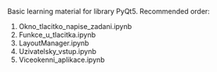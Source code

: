 Basic learning material for library PyQt5.
Recommended order:
1) Okno_tlacitko_napise_zadani.ipynb
2) Funkce_u_tlacitka.ipynb
3) LayoutManager.ipynb
4) Uzivatelsky_vstup.ipynb
5) Viceokenni_aplikace.ipynb
